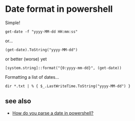 ﻿# Date format in powershell

Simple!

    get-date -f "yyyy-MM-dd HH:mm:ss"

or...

    (get-date).ToString("yyyy-MM-dd")

or better (worse) yet

	[system.string]::format("{0:yyyy-mm-dd}", (get-date))

Formatting a list of dates...

	dir *.txt | % { $_.LastWriteTime.ToString("yyyy-MM-dd") }


## see also

- [How do you parse a date in powershell?](parsedate_in_powershell.md)